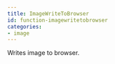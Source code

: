 ```yaml
---
title: ImageWriteToBrowser
id: function-imagewritetobrowser
categories:
- image
---
```


Writes image to browser.
